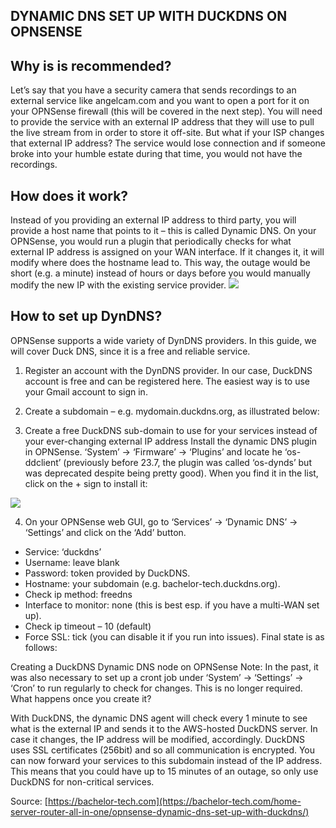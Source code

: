 DYNAMIC DNS SET UP WITH DUCKDNS ON OPNSENSE
---
## Why is is recommended?

Let’s say that you have a security camera that sends recordings to an external service like angelcam.com and you want to open a port for it on your OPNSense firewall (this will be covered in the next step). You will need to provide the service with an external IP address that they will use to pull the live stream from in order to store it off-site. But what if your ISP changes that external IP address? The service would lose connection and if someone broke into your humble estate during that time, you would not have the recordings.

## How does it work?

Instead of you providing an external IP address to third party, you will provide a host name that points to it – this is called Dynamic DNS. On your OPNSense, you would run a plugin that periodically checks for what external IP address is assigned on your WAN interface. If it changes it, it will modify where does the hostname lead to. This way, the outage would be short (e.g. a minute) instead of hours or days before you would manually modify the new IP with the existing service provider.
<img src=https://i.imgur.com/hjzuXhV.png>

## How to set up DynDNS?

OPNSense supports a wide variety of DynDNS providers. In this guide, we will cover Duck DNS, since it is a free and reliable service.

   1. Register an account with the DynDNS provider. In our case, DuckDNS account is free and can be registered here. The easiest way is to use your Gmail account to sign in.
   2. Create a subdomain – e.g. mydomain.duckdns.org, as illustrated below:

   3. Create a free DuckDNS sub-domain to use for your services instead of your ever-changing external IP address
Install the dynamic DNS plugin in OPNSense. ‘System’ -> ‘Firmware’ -> ‘Plugins’ and locate he ‘os-ddclient’ (previously before 23.7, the plugin was called ‘os-dynds’ but was deprecated despite being pretty good). When you find it in the list, click on the + sign to install it:
<img src=https://i.imgur.com/a2MiA2g.png>

   4. On your OPNSense web GUI, go to ‘Services’ -> ‘Dynamic DNS’ -> ‘Settings’ and click on the ‘Add’ button.
   - Service: ‘duckdns’
   - Username: leave blank
   - Password: token provided by DuckDNS.
   - Hostname: your subdomain (e.g. bachelor-tech.duckdns.org).
   - Check ip method: freedns
   - Interface to monitor: none (this is best esp. if you have a multi-WAN set up).
   - Check ip timeout – 10 (default)
   - Force SSL: tick (you can disable it if you run into issues).
Final state is as follows:


Creating a DuckDNS Dynamic DNS node on OPNSense
Note: In the past, it was also necessary to set up a cront job under ‘System’ -> ‘Settings’ -> ‘Cron’ to run regularly to check for changes. This is no longer required.
What happens once you create it?

With DuckDNS, the dynamic DNS agent will check every 1 minute to see what is the external IP and sends it to the AWS-hosted DuckDNS server. In case it changes, the IP address will be modified, accordingly. DuckDNS uses SSL certificates (256bit) and so all communication is encrypted. You can now forward your services to this subdomain instead of the IP address. This means that you could have up to 15 minutes of an outage, so only use DuckDNS for non-critical services.

Source: [https://bachelor-tech.com](https://bachelor-tech.com/home-server-router-all-in-one/opnsense-dynamic-dns-set-up-with-duckdns/)